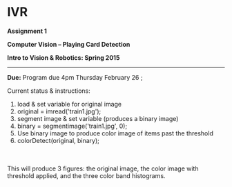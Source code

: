 # IVR
**Assignment 1** 

**Computer Vision – Playing Card Detection**  

**Intro to Vision & Robotics: Spring 2015** 

---------- 

**Due:**	Program due 4pm Thursday February 26 ;  
	  

Current status & instructions:
<ol>
<li>load & set variable  for original image
  <li>original = imread('train1.jpg');
<li>segment image & set variable (produces a binary image)
  <li>binary = segmentimage('train1.jpg', 0);
<li>Use binary image to produce color image of items past the threshold
  <li>colorDetect(original, binary);
</ol>

<br><br>
This will produce 3 figures: the original image, the color image with threshold applied, and the three color band histograms.
